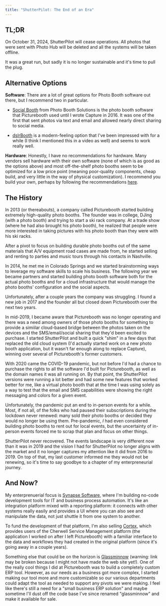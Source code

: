 ```yaml
---
title: "ShutterPilot: The End of an Era"
---
```


## TL;DR

On October 31, 2024, ShutterPilot will cease operations. All photos that were sent
with Photo Hub will be deleted and all the systems will be taken offline.

It was a great run, but sadly it is no longer sustainable and it's time to pull the plug.

## Alternative Options

**Software**: There are a lot of great options for Photo Booth software out there, but I
recommend two in particular.

* [Social Booth](https://www.photoboothsolutions.com/socialbooth/) from Photo Booth Solutions
is the photo booth software that Picturebooth
used until I wrote Capture in 2016. It was one of the first that sent photos via text and
email and allowed nearly direct sharing to social media.

* [dslrBooth](https://dslrbooth.com) is a modern-feeling option that I've been impressed with
for a while (I think I mentioned this in a video as well) and seems to work really well.

**Hardware**: Honestly, I have no recommendations for hardware. Many vendors sell hardware with
their own software (none of which is as good as the options above) and most off-the-shelf photo
booths seem to be optimized for a low price point (meaning poor-quality components, cheap build,
and very little in the way of physical customization). I recommend you build your own, perhaps
by following the recommendations [here](https://youtube.com/playlist?list=PLQoRpHXopALIxgq1mvYRwwbBXWqX6olcw&si=MF-2WZWFhk3nbsFI).

## The History

In 2013 (or thereabouts), a company called Picturebooth started building extremely high-quality
photo booths. The founder was in college, DJing (with a photo booth) and trying to start a ski rack
company. At a trade show (where he had also brought his photo booth), he realized that people were
more interested in taking pictures with his photo booth than they were with his ski racks.

After a pivot to focus on building durable photo booths out of the same materials that A/V equipment
road cases are made from, he started selling and renting to parties and music tours through his
contacts in Nashville.

In 2014, he met me in Colorado Springs and we started brainstorming ways to leverage my software skills
to scale his business. The following year we became partners and started building photo booth software
both for the actual photo booths and for a cloud infrastructure that would manage the photo booths'
configuration and the social aspects.

Unfortunately, after a couple years the company was struggling. I found a new job in 2017 and the founder
all but closed down Picturebooth over the next two years.

In mid-2019, I became aware that Picturebooth was no longer operating and there was a need among
owners of those photo booths for something to provide a simiilar cloud-based bridge between the photos
taken on the devices and the SMS/email/social sharing that they'd been excited to purchase. I started
ShutterPilot and built a quick "shim" in a few days that replaced the old cloud system (I'd actually
started work on a new photo booth application, but it wasn't far enough along to replace Capture), winning over
several of Picturebooth's former customers.

With 2020 came the COVID-19 pandemic, but not before I'd had a chance to purchase the rights to all the
software I'd built for Picturebooth, as well as the domain names it was all running on. By that point, the
ShutterPilot versions were running a lot better and had some new features that worked better for me, like
a virtual photo booth that at the time I was using solely as a way to test that the email and SMS capabilities
were showing the right messaging and colors for a given event.

Unfortunately, the pandemic put an end to in-person events for a while. Most, if not all, of the folks who
had paused their subscriptions during the lockdown never renewed: many sold their photo booths or decided they
would no longer be using them. Pre-pandemic, _I_ had even considered building photo booths to rent out for local
events, but the uncertainty of in-person events forced me to scrap that plan and focus on other things.

ShutterPilot never recovered. The events landscape is very different now than it was in 2019 and the vision I had
for ShutterPilot no longer aligns with the market and it no longer captures my attention like it did from 2016 to
2019. On top of that, my last customer informed me they would not be renewing, so it's time to say goodbye
to a chapter of my enterpreneurial journey. 

## And Now?

My enterprenuerial focus is [Synapse Software](https://synapsesoftware.com), where I'm building no-code
development tools for IT and business process automation. It's like an integration platform mixed with a reporting
platform: it connects with other systems really easily and provides a UI where you can also see and manipulate the
data, not just shuttle it from one system to another.

To fund the development of that platform, I'm also selling [Cortex](https://synapsesoftware.com/cortex), which
provides users of the Cherwell Service Management platform (the application I worked on after I left Picturebooth)
with a familiar interface to the data and workflows they had created in the original platform (since it's going
away in a couple years).

Something else that could be on the horizon is [Glassminnow](https://glassminnow.com) (warning: link may be broken
because I might not have made the web site yet!). One of the really cool things I did at Picturebooth was to build
a completely custom ERP tool. However, as our needs as a business got more complex, I started making our tool more
and more customizable so our various departments could adapt the tool as needed to support any pivots we were making.
I feel like there's still a need for a "small business ERP solution" and maybe sometime I'll dust off the code base
I've since renamed "glassminnow" and make it available for sale.